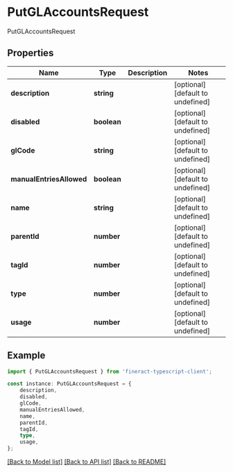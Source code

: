 # PutGLAccountsRequest

PutGLAccountsRequest

## Properties

Name | Type | Description | Notes
------------ | ------------- | ------------- | -------------
**description** | **string** |  | [optional] [default to undefined]
**disabled** | **boolean** |  | [optional] [default to undefined]
**glCode** | **string** |  | [optional] [default to undefined]
**manualEntriesAllowed** | **boolean** |  | [optional] [default to undefined]
**name** | **string** |  | [optional] [default to undefined]
**parentId** | **number** |  | [optional] [default to undefined]
**tagId** | **number** |  | [optional] [default to undefined]
**type** | **number** |  | [optional] [default to undefined]
**usage** | **number** |  | [optional] [default to undefined]

## Example

```typescript
import { PutGLAccountsRequest } from 'fineract-typescript-client';

const instance: PutGLAccountsRequest = {
    description,
    disabled,
    glCode,
    manualEntriesAllowed,
    name,
    parentId,
    tagId,
    type,
    usage,
};
```

[[Back to Model list]](../README.md#documentation-for-models) [[Back to API list]](../README.md#documentation-for-api-endpoints) [[Back to README]](../README.md)
